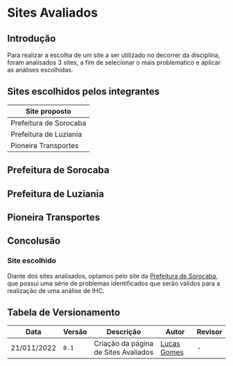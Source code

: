 # Sites Avaliados
## Introdução

Para realizar a escolha de um site a ser utilizado no decorrer da disciplina, foram analisados 3 sites, a fim de selecionar o mais problematico e aplicar as análises escolhidas.

## Sites escolhidos pelos integrantes 

| Site proposto | 
| ------------- | 
| Prefeitura de Sorocaba |
| Prefeitura de Luziania |           
| Pioneira Transportes |

## Prefeitura de Sorocaba

## Prefeitura de Luziania

## Pioneira Transportes

## Concolusão
### Site escolhido

Diante dos sites analisados, optamos pelo site da [Prefeitura de Sorocaba](https://www.sorocaba.sp.gov.br/), que possui uma série de problemas identificados que serão válidos para a realização de uma análise de IHC.


## Tabela de Versionamento

| Data | Versão | Descrição | Autor | Revisor |
| ---- | ------ | --------- | ----- | ------- |
| 21/011/2022 | `0.1`  | Criação da página de Sites Avaliados | [Lucas Gomes](https://github.com/lucasgcaldas) | -


